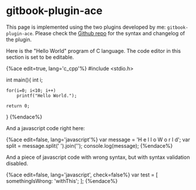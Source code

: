 # gitbook-plugin-ace

<!--sec data-title="Introduction" data-id="intro" ces-->
This page is implemented using the two plugins developed by me: ```gitbook-plugin-ace```. Please check the [Github repo](https://github.com/ymcatar/gitbook-plugin-ace) for the syntax and changelog of the plugin.
<!--endsec-->

<!--sec data-title="Examples" data-id="example" ces-->

Here is the "Hello World" program of C language. The code editor in this section is set to be editable.

{%ace edit=true, lang='c_cpp'%}
#include <stdio.h>

int main(){
	int i;

	for(i=0; i<10; i++)
		printf("Hello World.");

	return 0;
}
{%endace%}

And a javascript code right here:

{%ace edit=false, lang='javascript'%}
var message = 'H e l l o W o r l d';
var split = message.split(' ').join('');
console.log(message);
{%endace%}

<!--endsec-->

And a piece of javascript code with wrong syntax, but with syntax validation disabled.

{%ace edit=false, lang='javascript', check=false%}
var test = [
	somethingIsWrong: 'withThis';
];
{%endace%}
